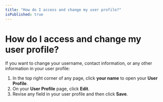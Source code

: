 ```yaml
---
title: "How do I access and change my user profile?"
isPublished: true
---
```


# How do I access and change my user profile?

If you want to change your username, contact information, or any other information in your user profile:

1. In the top right corner of any page, click **your name** to open your **User Profile**. 
1. On your **User Profile** page, click **Edit**. 
1. Revise any field in your user profile and then click **Save**.
